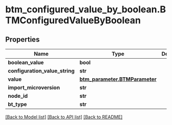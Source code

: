 # btm_configured_value_by_boolean.BTMConfiguredValueByBoolean

## Properties
Name | Type | Description | Notes
------------ | ------------- | ------------- | -------------
**boolean_value** | **bool** |  | [optional] 
**configuration_value_string** | **str** |  | [optional] 
**value** | [**btm_parameter.BTMParameter**](BTMParameter.md) |  | [optional] 
**import_microversion** | **str** |  | [optional] 
**node_id** | **str** |  | [optional] 
**bt_type** | **str** |  | [optional] 

[[Back to Model list]](../README.md#documentation-for-models) [[Back to API list]](../README.md#documentation-for-api-endpoints) [[Back to README]](../README.md)


